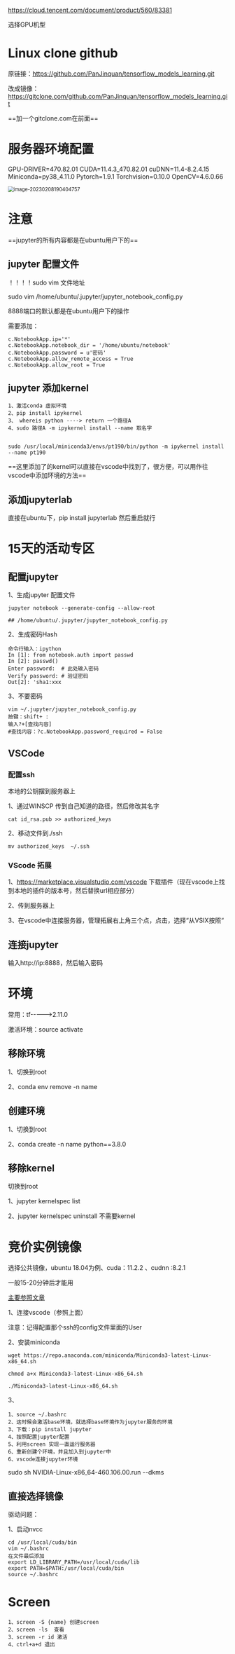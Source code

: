 https://cloud.tencent.com/document/product/560/83381

选择GPU机型



# Linux clone github

原链接：https://github.com/PanJinquan/tensorflow_models_learning.git

改成镜像：https://gitclone.com/github.com/PanJinquan/tensorflow_models_learning.git

==加一个gitclone.com在前面==



# 服务器环境配置

GPU-DRIVER=470.82.01
CUDA=11.4.3_470.82.01
cuDNN=11.4-8.2.4.15
Miniconda=py38_4.11.0
Pytorch=1.9.1
Torchvision=0.10.0
OpenCV=4.6.0.66

<img src="https://typora-nigel.oss-cn-nanjing.aliyuncs.com/img/image-20230208190404757.png" alt="image-20230208190404757" style="zoom: 80%;" />

# 注意

==jupyter的所有内容都是在ubuntu用户下的==









## jupyter 配置文件

！！！！sudo vim 文件地址

sudo vim /home/ubuntu/.jupyter/jupyter_notebook_config.py

8888端口的默认都是在ubuntu用户下的操作

需要添加：

```
c.NotebookApp.ip='*'
c.NotebookApp.notebook_dir = '/home/ubuntu/notebook'
c.NotebookApp.password = u'密码'
c.NotebookApp.allow_remote_access = True
c.NotebookApp.allow_root = True
```



## jupyter 添加kernel

```
1、激活conda 虚拟环境
2、pip install ipykernel
3、 whereis python ----> return 一个路径A
4、sudo 路径A -m ipykernel install --name 取名字


sudo /usr/local/miniconda3/envs/pt190/bin/python -m ipykernel install --name pt190
```

==这里添加了的kernel可以直接在vscode中找到了，很方便，可以用作往vscode中添加环境的方法==



## 添加jupyterlab

直接在ubuntu下，pip install jupyterlab
然后重启就行



# 15天的活动专区

## 配置jupyter

1、生成jupyter 配置文件

```
jupyter notebook --generate-config --allow-root

## /home/ubuntu/.jupyter/jupyter_notebook_config.py
```

2、生成密码Hash 

```
命令行输入：ipython
In [1]: from notebook.auth import passwd
In [2]: passwd()
Enter password:  # 此处输入密码
Verify password: # 验证密码
Out[2]: 'sha1:xxx
```



3、不要密码

```
vim ~/.jupyter/jupyter_notebook_config.py
按键：shift+ :
输入?+[查找内容]
#查找内容：?c.NotebookApp.password_required = False
```



## VSCode

### 配置ssh

本地的公钥摆到服务器上

1、通过WINSCP 传到自己知道的路径，然后修改其名字

```
cat id_rsa.pub >> authorized_keys
```

2、移动文件到./ssh

```
mv authorized_keys  ~/.ssh
```



### VScode 拓展

1、https://marketplace.visualstudio.com/vscode 下载插件（现在vscode上找到本地的插件的版本号，然后替换url相应部分）

2、传到服务器上

3、在vscode中连接服务器，管理拓展右上角三个点，点击，选择“从VSIX按照“





## 连接jupyter

输入http://ip:8888，然后输入密码







# 环境

常用：tf----->2.11.0

激活环境：source activate



## 移除环境

1、切换到root

2、conda env remove -n name



## 创建环境

1、切换到root

2、conda create -n name python==3.8.0



## 移除kernel

切换到root

1、jupyter kernelspec list

2、jupyter kernelspec uninstall 不需要kernel





# 竞价实例镜像

选择公共镜像，ubuntu 18.04为例、cuda：11.2.2 、cudnn :8.2.1

一般15-20分钟后才能用

[主要参照文章](https://cloud.tencent.com/developer/article/1994265)

1、连接vscode（参照上面）

注意：记得配置那个ssh的config文件里面的User

2、安装miniconda

```
wget https://repo.anaconda.com/miniconda/Miniconda3-latest-Linux-x86_64.sh
 
chmod a+x Miniconda3-latest-Linux-x86_64.sh
 
./Miniconda3-latest-Linux-x86_64.sh
```



3、

```
1、source ~/.bashrc
2、这时候会激活base环境，就选择base环境作为jupyter服务的环境
3、下载：pip install jupyter
4、按照配置jupyter配置
5、利用screen 实现一直运行服务器
6、重新创建个环境，并且加入到jupyter中
6、vscode连接jupyter环境

```









sudo sh NVIDIA-Linux-x86_64-460.106.00.run --dkms

## 直接选择镜像

驱动问题：

1、启动nvcc

```
cd /usr/local/cuda/bin
vim ~/.bashrc
在文件最后添加
export LD_LIBRARY_PATH=/usr/local/cuda/lib
export PATH=$PATH:/usr/local/cuda/bin
source ~/.bashrc
```





# Screen

```
1、screen -S {name} 创建screen
2、screen -ls  查看
3、screen -r id 激活
4、ctrl+a+d 退出
```

